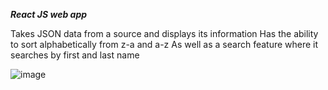 ***React JS web app***

Takes JSON data from a source and displays its information
Has the ability to sort alphabetically from z-a and a-z 
As well as a search feature where it searches by first and last name 

![image](https://user-images.githubusercontent.com/34546167/167268575-710049a9-b9a5-4c4e-aa84-8dfb5b5d0b95.png)
